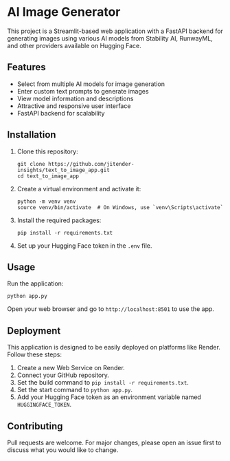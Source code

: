# AI Image Generator

This project is a Streamlit-based web application with a FastAPI backend for generating images using various AI models from Stability AI, RunwayML, and other providers available on Hugging Face.

## Features

- Select from multiple AI models for image generation
- Enter custom text prompts to generate images
- View model information and descriptions
- Attractive and responsive user interface
- FastAPI backend for scalability

## Installation

1. Clone this repository:
   ```
   git clone https://github.com/jitender-insights/text_to_image_app.git
   cd text_to_image_app
   ```

2. Create a virtual environment and activate it:
   ```
   python -m venv venv
   source venv/bin/activate  # On Windows, use `venv\Scripts\activate`
   ```

3. Install the required packages:
   ```
   pip install -r requirements.txt
   ```

4. Set up your Hugging Face token in the `.env` file.

## Usage

Run the application:

```
python app.py
```

Open your web browser and go to `http://localhost:8501` to use the app.

## Deployment

This application is designed to be easily deployed on platforms like Render. Follow these steps:

1. Create a new Web Service on Render.
2. Connect your GitHub repository.
3. Set the build command to `pip install -r requirements.txt`.
4. Set the start command to `python app.py`.
5. Add your Hugging Face token as an environment variable named `HUGGINGFACE_TOKEN`.

## Contributing

Pull requests are welcome. For major changes, please open an issue first to discuss what you would like to change.
